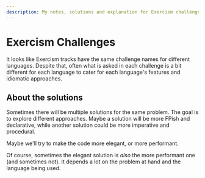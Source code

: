 ```yaml
---
description: My notes, solutions and explanation for Exercism challenges in a few languages.
---
```


# Exercism Challenges

It looks like Exercism tracks have the same challenge names for different languages.
Despite that, often what is asked in each challenge is a bit different for each language to cater for each language's features and idiomatic approaches.

## About the solutions

Sometimes there will be multiple solutions for the same problem.
The goal is to explore different approaches.
Maybe a solution will be more FPish and declarative, while another solution could be more imperative and procedural.

Maybe we'll try to make the code more elegant, or more performant.

Of course, sometimes the elegant solution is _also_ the more performant one (and sometimes not).
It depends a lot on the problem at hand and the language being used.
